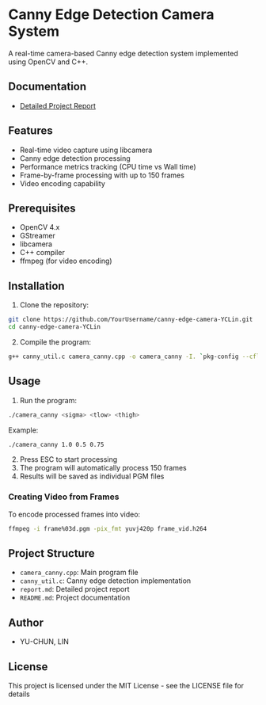 # Canny Edge Detection Camera System

A real-time camera-based Canny edge detection system implemented using OpenCV and C++.

## Documentation
- [Detailed Project Report](https://hackmd.io/@Jimmy775533/Hy9SdmeOyx)

## Features
- Real-time video capture using libcamera
- Canny edge detection processing
- Performance metrics tracking (CPU time vs Wall time)
- Frame-by-frame processing with up to 150 frames
- Video encoding capability

## Prerequisites
- OpenCV 4.x
- GStreamer
- libcamera
- C++ compiler
- ffmpeg (for video encoding)

## Installation
1. Clone the repository:
```bash
git clone https://github.com/YourUsername/canny-edge-camera-YCLin.git
cd canny-edge-camera-YCLin
```

2. Compile the program:
```bash
g++ canny_util.c camera_canny.cpp -o camera_canny -I. `pkg-config --cflags --libs opencv4`
```

## Usage
1. Run the program:
```bash
./camera_canny <sigma> <tlow> <thigh>
```
Example:
```bash
./camera_canny 1.0 0.5 0.75
```

2. Press ESC to start processing
3. The program will automatically process 150 frames
4. Results will be saved as individual PGM files

### Creating Video from Frames
To encode processed frames into video:
```bash
ffmpeg -i frame%03d.pgm -pix_fmt yuvj420p frame_vid.h264
```

## Project Structure
- `camera_canny.cpp`: Main program file
- `canny_util.c`: Canny edge detection implementation
- `report.md`: Detailed project report
- `README.md`: Project documentation

## Author
- YU-CHUN, LIN

## License
This project is licensed under the MIT License - see the LICENSE file for details
